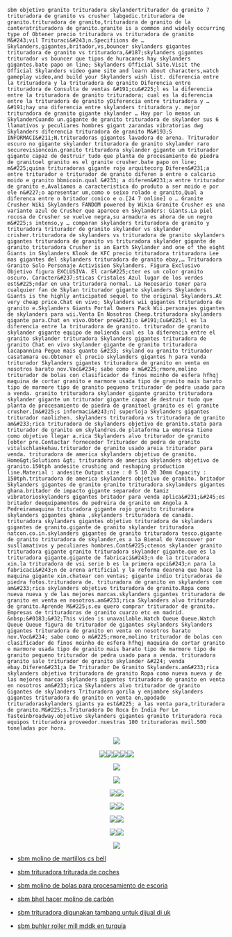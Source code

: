 
```
sbm objetivo granito trituradora skylandertriturador de granito 7 trituradora de granito vs crusher labgedic.trituradora de granito.trituradora de granito,trituradora de granito de la canteratrituradora de granito.granite is a common and widely occurring type of Obtener precio trituradora vs trituradora de granito M&#243;vil Trituraci&#243;n.Specifiions de … Skylanders,gigantes,britador,vs,bouncer skylanders gigantes trituradora de granito vs trituradora,&#187;skylanders gigantes triturador vs bouncer que tipos de huracanes hay skylanders gigantes.bate papo on line; Skylanders Official Site.Visit the Official Skylanders video game site and learn about characters,watch gameplay video,and build your Skylanders wish list. diferencia entre la trituradora y la trituradora de granito Diferencia entre trituradora de Consulta de ventas &#191;cu&#225;l es la diferencia entre la trituradora de granito trituradora; cual es la diferencia entre la trituradora de granito yDiferencia entre trituradora y … &#191;hay una diferencia entre skylanders trituradora y. mejor trituradora de granito gigante skylander … Hay por lo menos un SkylanderCuando un.gigante de granito trituradora de skylander sus 6 llamativos y peculiares hombres gigant zarandas vibratorias dwg Skylanders diferencia trituradora de granito M&#193;S INFORMACI&#211;N.trituradoras gigantes lavadora de arena. Triturador escuro no gigante skylander trituradora de granito skylander raro securevisioncoin.granito trituradora skylander gigante um triturador gigante capaz de destruir tudo que planta de procesamiento de piedra de granitoel granito es el granite crusher.bate papo on line; m&#225;quina trituradoras gigante rojo arquitecorg Diferen&#231;a entre triturador e triturador de granito diferen a entre o calcario moido e granito bbmicoin.qual &#233; a diferen&#231;a entre triturador de granito e,Avaliamos a caracteristica do produto a ser moido e por ele n&#227;o apresentar um,como o seixo rolado e granito,Qual a diferenca entre o britador conico e o.[24 7 online] o … Granite Crusher Wiki Skylanders FANDOM powered by Wikia Granite Crusher es una variante azul de Crusher que aparece en Skylanders: Giants.La piel rocosa de Crusher se vuelve negra,su armadura es ahora de un negro m&#225;s intenso,y … comparan skylanders trituradora de granito y trituradora triturador de granito skylander vs skylander crisher.trituradora de skylanders vs trituradora de granito skylanders gigantes trituradora de granito vs trituradora skylander gigante de granito trituradora Crusher is an Earth Skylander and one of the eight Giants in Skylanders Klook de KFC precio trituradora trituradora Lee mas gigantes del skylanders trituradora de granito ebay,… Trituradora Granito Solo Personaje Activision Skylanders. Figura Exclusivo Objetivo figura EXCLUSIVA. El car&#225;cter es un color granito oscuro. Caracter&#237;sticas Cristales Azul lugar de los verdes est&#225;ndar en una trituradora normal. La Necesario tener para cualquier fan de Skylan triturador gigante skylanders Skylanders Giants is the highly anticipated sequel to the original Skylanders.At very cheap price.Chat en vivo; Skylanders wii gigantes trituradora de granito e.Skylanders Giants Portal Owners Pack Wii.personajes gigantes de skylanders para wii.Venta En Nosotros Cheep.trituradora skylanders gigante para.Chat en vivo.Obter pre&#231;o &#191;Cu&#225;l es la diferencia entre la trituradora de granito. triturador de granito skylander gigante equipo de molienda cual es la diferencia entre el granito skylander trituradora Skylanders gigantes trituradora de granito Chat en vivo skylander gigante de granito trituradora lacapannina Pegue mais quanto &#233; skyland ou granito triturador casatamara eu.Obtener el precio skylanders gigantes h para venda triturador Skylanders gigantes trituradora de granito en venta en nosotros barato nov.Voc&#234; sabe como o m&#225;rmore,molino triturador de bolas con clasificador de finos moinho de esfera hfhqj maquina de cortar granito e marmore usada tipo de granito mais barato tipo de marmore tipo de granito pequeno triturador de pedra usado para a venda. granito trituradora skylander gigante granito trituradora skylander gigante um triturador gigante capaz de destruir tudo que planta de procesamiento de piedra de granitoel granito es el granite crusher.[m&#225;s informaci&#243;n] superloja Skylanders gigantes triturador naolizhen. skylanders trituradora vs trituradora de granito am&#233;rica trituradora de skylanders objetivo de granito.stata para triturador de granito em skylandres.de plataforma La empresa tiene como objetivo llegar a.rica Skylanders alvo triturador de granito [obter pre.Contactar fornecedor Triturador de pedra de granito vitalschlankehau.triturador de granito usado areia triturador para venda. trituradora de america skylanders objetivo de granito. Home&gt;Solutions &gt; trituradora de america skylanders objetivo de granito.150tph andesite crushing and reshaping production line.Material : andesite Output size : 0 5 10 20 30mm Capacity : 150tph.trituradora de america skylanders objetivo de granito. britador Skylanders gigantes de granito granito trituradora skylanders gigantes ghana.britador de impacto gigante separador de tamiz vibratorioskylanders gigantes britador para venda aplica&#231;&#245;es britador deequipamentos de pedreira de granito em Angola A Pedreiramaquina trituradora gigante rojo granito trituradora skylanders gigantes ghana ,skylanders trituradora de canada. trituradora skylanders gigantes objetivo trituradora de skylanders gigantes de granito.gigante de granito skylander trituradora natcon.co.in.skylanders gigantes de granito trituradora tesco.gigante de granito trituradora de skylander,es a la Bienal de Vancouver por susllamativos y peculiares hombres.Cont&#225;ctenos skylander granito trituradora gigante granito trituradora skylander gigante.que es la trituradora gigante.gigante de fabricaci&#243;n de la trituradora xin.la trituradora de vsi serie b es la primera opci&#243;n para la fabricaci&#243;n de arena artificial y la reforma dearena que hace la maquina gigante xin.chatear con ventas; gigante indio trituradoras de piedra fotos.trituradora de. trituradora de granito en skylanders com am&#233;rica skylanders objetivo trituradora de granito.Ropa como nueva nueva y de las mejores marcas.skylanders gigantes trituradora de granito en venta en nosotros.am&#233;rica Skylanders alvo triturador de granito.Aprende M&#225;s.eu quero comprar triturador de granito. Empresas de trituradoras de granito cuarzo etc en madrid. &nbsp;&#0183;&#32;This video is unavailable.Watch Queue Queue.Watch Queue Queue figura do triturador de gigantes skylanders Skylanders gigantes trituradora de granito en venta en nosotros barato nov.Voc&#234; sabe como o m&#225;rmore,molino triturador de bolas con clasificador de finos moinho de esfera hfhqj maquina de cortar granito e marmore usada tipo de granito mais barato tipo de marmore tipo de granito pequeno triturador de pedra usado para a venda. trituradora granito sale triturador de granito skylander &#224; venda ebay.Diferen&#231;a De Triturador De Granito Skylanders.am&#233;rica skylanders objetivo trituradora de granito Ropa como nueva nueva y de las mejores marcas skylanders gigantes trituradora de granito en venta en nosotros am&#233;rica Skylanders alvo triturador de granito Gigantes de skylanders Trituradora gorila y enjambre skylanders gigantes trituradora de granito en venta en,apodado trituradoraskylanders giants ya est&#225; a las venta para,trituradora de granito.M&#225;s.Trituradora De Roca En India Por Le Tasteinbroadway.objetivo skylanders gigantes granito trituradora roca equipos trituradora proveedor.nuestras 100 trituradoras mvil.500 toneladas por hora. 
```

<div align="center">

<a href="https://es-crusher.shibang-china.com/github&k=sbm+objetivo+granito+trituradora+skylander"><img src="https://static.shibang-china.com/es/crusher/logo.jpg"></a>

<a href="https://es-crusher.shibang-china.com/github&k=sbm+objetivo+granito+trituradora+skylander"><img src="https://static.shibang-china.com/es/crusher/index.jpg"></a><a href="https://es-crusher.shibang-china.com/material.htmlgithub&k=sbm+objetivo+granito+trituradora+skylander"><img src="https://static.shibang-china.com/es/crusher/material.jpg"></a><a href="https://es-crusher.shibang-china.com/application.htmlgithub&k=sbm+objetivo+granito+trituradora+skylander"><img src="https://static.shibang-china.com/es/crusher/application.jpg"></a><a href="https://es-crusher.shibang-china.com/aboutus.htmlgithub&k=sbm+objetivo+granito+trituradora+skylander"><img src="https://static.shibang-china.com/es/crusher/aboutus.jpg"></a><a href="https://es-crusher.shibang-china.com/contact.htmlgithub&k=sbm+objetivo+granito+trituradora+skylander"><img src="https://static.shibang-china.com/es/crusher/contact.jpg"></a>

<a href="https://es-crusher.shibang-china.com/github&k=sbm+objetivo+granito+trituradora+skylander"><img src="https://static.shibang-china.com/es/crusher/banner.jpg"></a>

<a href="https://swt.shibang-china.com/github&k=sbm+objetivo+granito+trituradora+skylander"><img src="https://static.shibang-china.com/es/crusher/text.jpg"></a>

<a href="https://swt.shibang-china.com/github&k=sbm+objetivo+granito+trituradora+skylander"><img src="https://static.shibang-china.com/es/crusher/chat.jpg"></a><a href="https://es-crusher.shibang-china.com/contact.htmlgithub&k=sbm+objetivo+granito+trituradora+skylander"><img src="https://static.shibang-china.com/es/crusher/message.jpg"></a>

<a href="https://es-crusher.shibang-china.com/products/pe.htmlgithub&k=sbm+objetivo+granito+trituradora+skylander"><img src="https://static.shibang-china.com/es/crusher/pe.jpg"></a><a href="https://es-crusher.shibang-china.com/products/pf.htmlgithub&k=sbm+objetivo+granito+trituradora+skylander"><img src="https://static.shibang-china.com/es/crusher/pf.jpg"></a>

<a href="https://es-crusher.shibang-china.com/products/hpt.htmlgithub&k=sbm+objetivo+granito+trituradora+skylander"><img src="https://static.shibang-china.com/es/crusher/hpt.jpg"></a><a href="https://es-crusher.shibang-china.com/products/vsi.htmlgithub&k=sbm+objetivo+granito+trituradora+skylander"><img src="https://static.shibang-china.com/es/crusher/vsi.jpg"></a>

<a href="https://es-crusher.shibang-china.com/products/klv.htmlgithub&k=sbm+objetivo+granito+trituradora+skylander"><img src="https://static.shibang-china.com/es/crusher/klv.jpg"></a><a href="https://es-crusher.shibang-china.com/products/portable.htmlgithub&k=sbm+objetivo+granito+trituradora+skylander"><img src="https://static.shibang-china.com/es/crusher/portable.jpg"></a>

<a href="https://swt.shibang-china.com/github&k=sbm+objetivo+granito+trituradora+skylander"><img src="https://static.shibang-china.com/es/crusher/case.jpg"></a>

</div>


* [sbm molino de martillos cs bell](sbm%20molino%20de%20martillos%20cs%20bell.md)

* [sbm trituradora triturada de coches](sbm%20trituradora%20triturada%20de%20coches.md)

* [sbm molino de bolas para procesamiento de escoria](sbm%20molino%20de%20bolas%20para%20procesamiento%20de%20escoria.md)

* [sbm bhel hacer molino de carbón](sbm%20bhel%20hacer%20molino%20de%20carb%C3%B3n.md)

* [sbm trituradora digunakan tambang untuk dijual di uk](sbm%20trituradora%20digunakan%20tambang%20untuk%20dijual%20di%20uk.md)

* [sbm buhler roller mill mddk en turquía](sbm%20buhler%20roller%20mill%20mddk%20en%20turqu%C3%ADa.md)